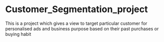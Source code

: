 # Customer_Segmentation_project
This is a project which gives a view to target particular customer for personalised ads and business purpose based on their past purchases or buying habit
